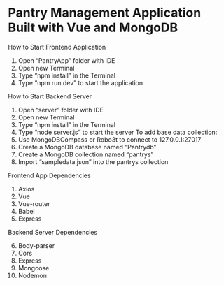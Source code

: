 # Pantry Management Application Built with Vue and MongoDB

How to Start Frontend Application
1.	Open “PantryApp” folder with IDE
2.	Open new Terminal
3.	Type “npm install” in the Terminal
4.	Type “npm run dev” to start the application

How to Start Backend Server
1.	Open “server” folder with IDE
2.	Open new Terminal
3.	Type “npm install” in the Terminal
4.	Type “node server.js” to start the server
To add base data collection:
1.	Use MongoDBCompass or Robo3t to connect to 127.0.0.1:27017
2.	Create a MongoDB database named “Pantrydb”
3.	Create a MongoDB collection named “pantrys”
4.	Import “sampledata.json” into the pantrys collection

Frontend App Dependencies
1.	Axios
2.	Vue
3.	Vue-router
4.	Babel
5.	Express


Backend Server Dependencies

6.	Body-parser
7.	Cors
8.	Express
9.	Mongoose
10.	Nodemon


